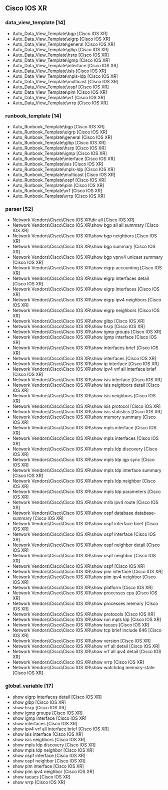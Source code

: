 ## Cisco IOS XR
### data_view_template [14]
* Auto_Data_View_Template\bgp [Cisco IOS XR]
* Auto_Data_View_Template\eigrp [Cisco IOS XR]
* Auto_Data_View_Template\general [Cisco IOS XR]
* Auto_Data_View_Template\glbp [Cisco IOS XR]
* Auto_Data_View_Template\hsrp [Cisco IOS XR]
* Auto_Data_View_Template\igmp [Cisco IOS XR]
* Auto_Data_View_Template\interface [Cisco IOS XR]
* Auto_Data_View_Template\isis [Cisco IOS XR]
* Auto_Data_View_Template\mpls-ldp [Cisco IOS XR]
* Auto_Data_View_Template\multicast [Cisco IOS XR]
* Auto_Data_View_Template\ospf [Cisco IOS XR]
* Auto_Data_View_Template\pim [Cisco IOS XR]
* Auto_Data_View_Template\vrf [Cisco IOS XR]
* Auto_Data_View_Template\vrrp [Cisco IOS XR]

### runbook_template [14]
* Auto_Runbook_Template\bgp [Cisco IOS XR]
* Auto_Runbook_Template\eigrp [Cisco IOS XR]
* Auto_Runbook_Template\general [Cisco IOS XR]
* Auto_Runbook_Template\glbp [Cisco IOS XR]
* Auto_Runbook_Template\hsrp [Cisco IOS XR]
* Auto_Runbook_Template\igmp [Cisco IOS XR]
* Auto_Runbook_Template\interface [Cisco IOS XR]
* Auto_Runbook_Template\isis [Cisco IOS XR]
* Auto_Runbook_Template\mpls-ldp [Cisco IOS XR]
* Auto_Runbook_Template\multicast [Cisco IOS XR]
* Auto_Runbook_Template\ospf [Cisco IOS XR]
* Auto_Runbook_Template\pim [Cisco IOS XR]
* Auto_Runbook_Template\vrf [Cisco IOS XR]
* Auto_Runbook_Template\vrrp [Cisco IOS XR]

### parser [52]
* Network Vendors\Cisco\Cisco IOS XR\dir all [Cisco IOS XR]
* Network Vendors\Cisco\Cisco IOS XR\show bgp all all summary [Cisco IOS XR]
* Network Vendors\Cisco\Cisco IOS XR\show bgp neighbors [Cisco IOS XR]
* Network Vendors\Cisco\Cisco IOS XR\show bgp summary [Cisco IOS XR]
* Network Vendors\Cisco\Cisco IOS XR\show bgp vpnv4 unicast summary [Cisco IOS XR]
* Network Vendors\Cisco\Cisco IOS XR\show eigrp accounting [Cisco IOS XR]
* Network Vendors\Cisco\Cisco IOS XR\show eigrp interfaces detail [Cisco IOS XR]
* Network Vendors\Cisco\Cisco IOS XR\show eigrp interfaces [Cisco IOS XR]
* Network Vendors\Cisco\Cisco IOS XR\show eigrp ipv4 neighbors [Cisco IOS XR]
* Network Vendors\Cisco\Cisco IOS XR\show eigrp neighbors [Cisco IOS XR]
* Network Vendors\Cisco\Cisco IOS XR\show glbp [Cisco IOS XR]
* Network Vendors\Cisco\Cisco IOS XR\show hsrp [Cisco IOS XR]
* Network Vendors\Cisco\Cisco IOS XR\show igmp groups [Cisco IOS XR]
* Network Vendors\Cisco\Cisco IOS XR\show igmp interface [Cisco IOS XR]
* Network Vendors\Cisco\Cisco IOS XR\show interfaces brief [Cisco IOS XR]
* Network Vendors\Cisco\Cisco IOS XR\show interfaces [Cisco IOS XR]
* Network Vendors\Cisco\Cisco IOS XR\show ip interface [Cisco IOS XR]
* Network Vendors\Cisco\Cisco IOS XR\show ipv4 vrf all interface brief [Cisco IOS XR]
* Network Vendors\Cisco\Cisco IOS XR\show isis interface [Cisco IOS XR]
* Network Vendors\Cisco\Cisco IOS XR\show isis neighbors detail [Cisco IOS XR]
* Network Vendors\Cisco\Cisco IOS XR\show isis neighbors [Cisco IOS XR]
* Network Vendors\Cisco\Cisco IOS XR\show isis protocol [Cisco IOS XR]
* Network Vendors\Cisco\Cisco IOS XR\show isis statistics [Cisco IOS XR]
* Network Vendors\Cisco\Cisco IOS XR\show memory summary [Cisco IOS XR]
* Network Vendors\Cisco\Cisco IOS XR\show mpls interface [Cisco IOS XR]
* Network Vendors\Cisco\Cisco IOS XR\show mpls interfaces [Cisco IOS XR]
* Network Vendors\Cisco\Cisco IOS XR\show mpls ldp discovery [Cisco IOS XR]
* Network Vendors\Cisco\Cisco IOS XR\show mpls ldp igp sync [Cisco IOS XR]
* Network Vendors\Cisco\Cisco IOS XR\show mpls ldp interface summary [Cisco IOS XR]
* Network Vendors\Cisco\Cisco IOS XR\show mpls ldp neighbor [Cisco IOS XR]
* Network Vendors\Cisco\Cisco IOS XR\show mpls ldp parameters [Cisco IOS XR]
* Network Vendors\Cisco\Cisco IOS XR\show mrib ipv4 route [Cisco IOS XR]
* Network Vendors\Cisco\Cisco IOS XR\show ospf database database-summary [Cisco IOS XR]
* Network Vendors\Cisco\Cisco IOS XR\show ospf interface brief [Cisco IOS XR]
* Network Vendors\Cisco\Cisco IOS XR\show ospf interface [Cisco IOS XR]
* Network Vendors\Cisco\Cisco IOS XR\show ospf neighbor detail [Cisco IOS XR]
* Network Vendors\Cisco\Cisco IOS XR\show ospf neighbor [Cisco IOS XR]
* Network Vendors\Cisco\Cisco IOS XR\show ospf [Cisco IOS XR]
* Network Vendors\Cisco\Cisco IOS XR\show pim interface [Cisco IOS XR]
* Network Vendors\Cisco\Cisco IOS XR\show pim ipv4 neighbor [Cisco IOS XR]
* Network Vendors\Cisco\Cisco IOS XR\show platform [Cisco IOS XR]
* Network Vendors\Cisco\Cisco IOS XR\show processes cpu [Cisco IOS XR]
* Network Vendors\Cisco\Cisco IOS XR\show processes memory [Cisco IOS XR]
* Network Vendors\Cisco\Cisco IOS XR\show protocols [Cisco IOS XR]
* Network Vendors\Cisco\Cisco IOS XR\show run mpls ldp [Cisco IOS XR]
* Network Vendors\Cisco\Cisco IOS XR\show tacacs [Cisco IOS XR]
* Network Vendors\Cisco\Cisco IOS XR\show tcp brief include 646 [Cisco IOS XR]
* Network Vendors\Cisco\Cisco IOS XR\show version [Cisco IOS XR]
* Network Vendors\Cisco\Cisco IOS XR\show vrf all detail [Cisco IOS XR]
* Network Vendors\Cisco\Cisco IOS XR\show vrf all ipv4 detail [Cisco IOS XR]
* Network Vendors\Cisco\Cisco IOS XR\show vrrp [Cisco IOS XR]
* Network Vendors\Cisco\Cisco IOS XR\show watchdog memory-state [Cisco IOS XR]

### global_variable [17]
* show eigrp interfaces detail [Cisco IOS XR]
* show glbp [Cisco IOS XR]
* show hsrp [Cisco IOS XR]
* show igmp groups [Cisco IOS XR]
* show igmp interface [Cisco IOS XR]
* show interfaces [Cisco IOS XR]
* show ipv4 vrf all interface brief [Cisco IOS XR]
* show isis interface [Cisco IOS XR]
* show isis neighbors [Cisco IOS XR]
* show mpls ldp discovery [Cisco IOS XR]
* show mpls ldp neighbor [Cisco IOS XR]
* show ospf interface [Cisco IOS XR]
* show ospf neighbor [Cisco IOS XR]
* show pim interface [Cisco IOS XR]
* show pim ipv4 neighbor [Cisco IOS XR]
* show tacacs [Cisco IOS XR]
* show vrrp [Cisco IOS XR]